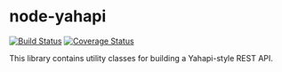 # node-yahapi

[![Build Status](https://travis-ci.org/Yahapi/node-yahapi.svg?branch=master)](https://travis-ci.org/Yahapi/node-yahapi) [![Coverage Status](https://coveralls.io/repos/yahapi/node-yahapi/badge.svg?branch=master)](https://coveralls.io/r/yahapi/node-yahapi?branch=master)

This library contains utility classes for building a Yahapi-style REST API.
